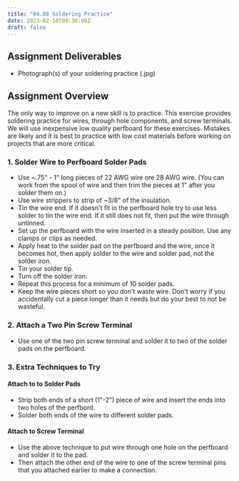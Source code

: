 ```yaml
---
title: "04.08 Soldering Practice"
date: 2023-02-10T09:30:00Z
draft: false
---
```


## Assignment Deliverables

- Photograph(s) of your soldering practice (.jpg)

## Assignment Overview

The only way to improve on a new skill is to practice. This exercise provides soldering practice for wires, through hole components, and screw terminals. We will use inexpensive low quality perfboard for these exercises. Mistakes are likely and it is best to practice with low cost materials before working on projects that are more critical.

### 1. Solder Wire to Perfboard Solder Pads

- Use ~.75" - 1" long pieces of 22 AWG wire ore 28 AWG wire. (You can work from the spool of wire and then trim the pieces at 1" after you solder them on.)
- Use wire strippers to strip of ~3/8" of the insulation.
- Tin the wire end. If it doesn't fit in the perfboard hole try to use less solder to tin the wire end. If it still does not fit, then put the wire through untinned.
- Set up the perfboard with the wire inserted in a steady position. Use any clamps or clips as needed.
- Apply heat to the solder pad on the perfboard and the wire, once it becomes hot, then apply solder to the wire and solder pad, not the solder iron.
- Tin your solder tip.
- Turn off the solder iron.
- Repeat this process for a minimum of 10 solder pads.
- Keep the wire pieces short so you don't waste wire. Don't worry if you accidentally cut a piece longer than it needs but do your best to not be wasteful.

### 2. Attach a Two Pin Screw Terminal

- Use one of the two pin screw terminal and solder it to two of the solder pads on the perfboard.

### 3. Extra Techniques to Try

#### Attach to to Solder Pads

- Strip both ends of a short (1"-2") piece of wire and insert the ends into two holes of the perfbord.
- Solder both ends of the wire to different solder pads.

#### Attach to Screw Terminal

- Use the above technique to put wire through one hole on the perfboard and solder it to the pad.
- Then attach the other end of the wire to one of the screw terminal pins that you attached earlier to make a connection.
